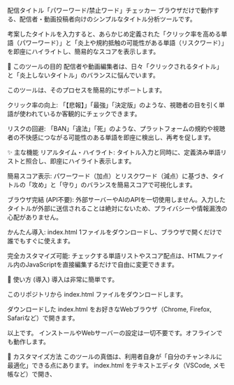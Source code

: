 配信タイトル「パワーワード/禁止ワード」チェッカー
ブラウザだけで動作する、配信者・動画投稿者向けのシンプルなタイトル分析ツールです。

考案したタイトルを入力すると、あらかじめ定義された「クリック率を高める単語（パワーワード）」と「炎上や規約抵触の可能性がある単語（リスクワード）」を即座にハイライトし、簡易的なスコアを表示します。

🎯 このツールの目的
配信者や動画編集者は、日々「クリックされるタイトル」と「炎上しないタイトル」のバランスに悩んでいます。

このツールは、そのプロセスを簡易的にサポートします。

クリック率の向上: 「【悲報】」「最強」「決定版」のような、視聴者の目を引く単語が使われているか客観的にチェックできます。

リスクの回避: 「BAN」「違法」「死」のような、プラットフォームの規約や視聴者の不快感につながる可能性のある単語を即座に検出し、再考を促します。

✨ 主な機能
リアルタイム・ハイライト: タイトル入力と同時に、定義済み単語リストと照合し、即座にハイライト表示します。

簡易スコア表示: パワーワード（加点）とリスクワード（減点）に基づき、タイトルの「攻め」と「守り」のバランスを簡易スコアで可視化します。

ブラウザ完結 (API不要): 外部サーバーやAIのAPIを一切使用しません。入力したタイトルが外部に送信されることは絶対にないため、プライバシーや情報漏洩の心配がありません。

かんたん導入: index.html 1ファイルをダウンロードし、ブラウザで開くだけで誰でもすぐに使えます。

完全カスタマイズ可能: チェックする単語リストやスコア配点は、HTMLファイル内のJavaScriptを直接編集するだけで自由に変更できます。

🚀 使い方 (導入)
導入は非常に簡単です。

このリポジトリから index.html ファイルをダウンロードします。

ダウンロードした index.html をお好きなWebブラウザ（Chrome, Firefox, Safariなど）で開きます。

以上です。 インストールやWebサーバーの設定は一切不要です。オフラインでも動作します。

🔧 カスタマイズ方法
このツールの真価は、利用者自身が「自分のチャンネルに最適化」できる点にあります。 index.html をテキストエディタ（VSCode, メモ帳など）で開き、<script> タグ内の定義を編集してください。

1. 単語リストの編集
▼▼▼ 単語リストの定義 ▼▼▼ というコメントの下にある、2つの配列を編集します。

パワーワードの追加・削除
クリック率向上に使う単語を追加します。

JavaScript

const POWER_WORDS = [
    '【悲報】', '【朗報】', '【速報】', '神回', '決定版', '完全攻略', '知らないと損',
    'ガチ', '最強', '最速', 'ヤバい', '驚愕', '衝撃', '裏技', '必見', '絶対',
    '完全版', 'まとめ', '徹底解説', '初心者向け', 'これだけ'
    // ← カンマ区切りで自由に追加できます
];
リスクワードの追加・削除
自分のチャンネルで避けたい単語（炎上リスク、規約、または単に使いたくない単語）を追加します。

JavaScript

const RISKY_WORDS = [
    '死', '殺', '自殺', '詐欺', 'ハック', '違法', '暴露', '炎上', 'BAN', 
    '通報', '危険', '停止', '警告', '流出', '卑猥', 'グロ'
    // ← カンマ区切りで自由に追加できます
];
ヒント: '【悲報】' のように記号を含めると完全一致でのみ検出されます。 '悲報' だけにすると、'【悲報】' や '悲報です' の両方で検出されます。

2. スコア配点の変更
▼▼▼ スコアリングの定義 ▼▼▼ の下にある変数の数値を変更します。

JavaScript

// パワーワード1語あたりの加点
const SCORE_PER_POWER_WORD = 10; 

// リスクワード1語あたりの減点（マイナス値を設定）
const SCORE_PER_RISKY_WORD = -20; 
例えば、「リスクワードをより重く警告したい」場合は -30 や -50 に変更してください。

💡 開発思想 (API非依存の理由)
本ツールは、あえてAIや自然言語処理APIによる高度な分析を実装していません。 それは、以下のメリットを最優先しているためです。

プライバシーの保護: まだ公開していない動画の「タイトル案」は、一種の機密情報です。外部APIに送信する設計（AIによる分析など）は、情報漏洩のわずかなリスクや、AIの学習データとして利用される可能性を生みます。このツールは100%ブラウザ内で完結するため、それらの心配は一切ありません。

速度と手軽さ: API通信の待機時間（レイテンシー）が発生しないため、入力と同時に瞬時に結果がフィードバックされます。

コストゼロ・メンテナンスフリー: API利用料やサーバー維持費が不要です。一度ダウンロードすれば、永続的に無料で利用できます。

このツールは、高度な分析ではなく、あくまで配信者自身が設定した「ルール」に基づき、客観的な「気づき」を与えることを目的としたシンプルな道具です。
